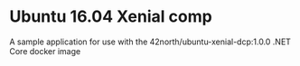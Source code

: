 # Ubuntu 16.04 Xenial comp

A sample application for use with the 42north/ubuntu-xenial-dcp:1.0.0 .NET Core docker image